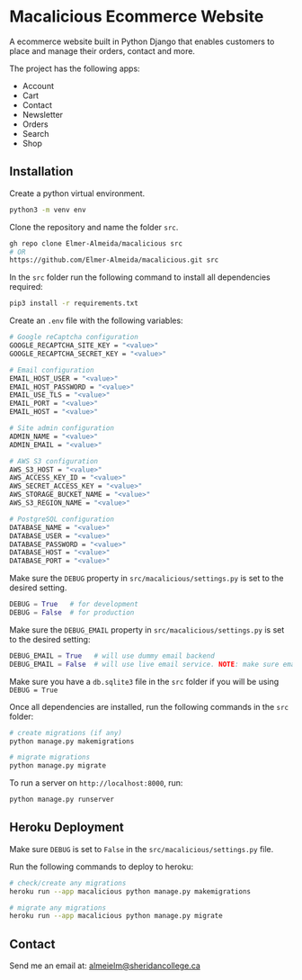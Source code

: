 # Macalicious Ecommerce Website

A ecommerce website built in Python Django that enables customers to place and manage their orders, contact and more.

The project has the following apps:

* Account
* Cart
* Contact
* Newsletter
* Orders
* Search
* Shop

## Installation

Create a python virtual environment.

```sh
python3 -m venv env
```

Clone the repository and name the folder `src`. 

```sh
gh repo clone Elmer-Almeida/macalicious src
# OR
https://github.com/Elmer-Almeida/macalicious.git src
```

In the `src` folder run the following command to install all dependencies required:

```sh
pip3 install -r requirements.txt
```

Create an `.env` file with the following variables:

```sh
# Google reCaptcha configuration
GOOGLE_RECAPTCHA_SITE_KEY = "<value>"
GOOGLE_RECAPTCHA_SECRET_KEY = "<value>"

# Email configuration
EMAIL_HOST_USER = "<value>"
EMAIL_HOST_PASSWORD = "<value>"
EMAIL_USE_TLS = "<value>"
EMAIL_PORT = "<value>"
EMAIL_HOST = "<value>"

# Site admin configuration
ADMIN_NAME = "<value>"
ADMIN_EMAIL = "<value>"

# AWS S3 configuration
AWS_S3_HOST = "<value>"
AWS_ACCESS_KEY_ID = "<value>"
AWS_SECRET_ACCESS_KEY = "<value>"
AWS_STORAGE_BUCKET_NAME = "<value>"
AWS_S3_REGION_NAME = "<value>"

# PostgreSQL configuration
DATABASE_NAME = "<value>"
DATABASE_USER = "<value>"
DATABASE_PASSWORD = "<value>"
DATABASE_HOST = "<value>"
DATABASE_PORT = "<value>"
```

Make sure the `DEBUG` property in `src/macalicious/settings.py` is set to the desired setting.

```python
DEBUG = True   # for development
DEBUG = False  # for production
```

Make sure the `DEBUG_EMAIL` property in `src/macalicious/settings.py` is set to the desired setting:

```python
DEBUG_EMAIL = True   # will use dummy email backend
DEBUG_EMAIL = False  # will use live email service. NOTE: make sure email config is set in `.env`
```

Make sure you have a `db.sqlite3` file in the `src` folder if you will be using `DEBUG = True`

Once all dependencies are installed, run the following commands in the `src` folder:

```sh
# create migrations (if any)
python manage.py makemigrations

# migrate migrations
python manage.py migrate
```

To run a server on `http://localhost:8000`, run:

```sh
python manage.py runserver
```

## Heroku Deployment

Make sure `DEBUG` is set to `False` in the `src/macalicious/settings.py` file.

Run the following commands to deploy to heroku:

```sh
# check/create any migrations
heroku run --app macalicious python manage.py makemigrations

# migrate any migrations
heroku run --app macalicious python manage.py migrate
```

## Contact

Send me an email at: [almeielm@sheridancollege.ca](mailto:almeielm@sheridancollege.ca)

